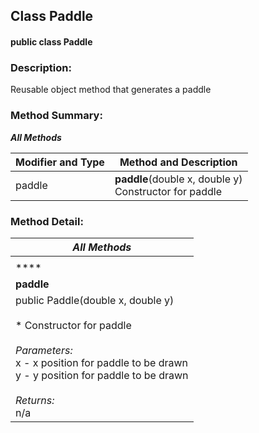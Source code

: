 ## Class Paddle

#### public class Paddle

### Description:
Reusable object method that generates a paddle 

### Method Summary:

**_All Methods_**

|Modifier and Type  | Method and Description |
|-------------------|------------------------|
| paddle				| **paddle**(double x, double y)<br> Constructor for paddle|



### Method Detail:

|**_All Methods_**          |
|---------------------------|
|                           |
| ****                 		|
| **paddle**					|
| public Paddle(double x, double y)<br><br>  * Constructor for paddle<br><br> _Parameters:_<br> x - x position for paddle to be drawn<br> y - y position for paddle to be drawn <br><br>_Returns:_<br> n/a  |







